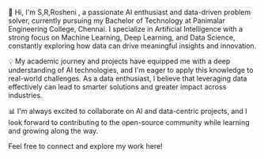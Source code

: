 👋 Hi, I'm S,R,Rosheni , a passionate AI enthusiast and data-driven problem solver, currently pursuing my Bachelor of Technology at Panimalar Engineering College, Chennai. I specialize in Artificial Intelligence with a strong focus on Machine Learning, Deep Learning, and Data Science, constantly exploring how data can drive meaningful insights and innovation.

💡 My academic journey and projects have equipped me with a deep understanding of AI technologies, and I'm eager to apply this knowledge to real-world challenges. As a data enthusiast, I believe that leveraging data effectively can lead to smarter solutions and greater impact across industries.

📊 I'm always excited to collaborate on AI and data-centric projects, and I look forward to contributing to the open-source community while learning and growing along the way.

Feel free to connect and explore my work here!
